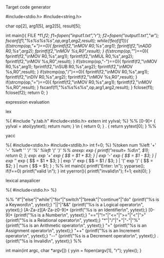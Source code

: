 Target code generator 

#include<stdio.h>
#include<string.h>

char op[2], arg1[5], arg2[5], result[5];

int main(){
    FILE *f1,*f2;
    f1=fopen("input1.txt","r");
    f2=fopen("output1.txt","w");
    fscanf(f1,"%s%s%s%s",op,arg1,arg2,result);
    while(!feof(f1)){
        if(strcmp(op,"+")==0){
           fprintf(f2,"\nMOV R0,%s",arg1);
           fprintf(f2,"\nADD R0,%s",arg2);
           fprintf(f2,"\nMOV %s,R0",result);
        }
        if(strcmp(op,"*")==0){
           fprintf(f2,"\nMOV R0,%s",arg1);
           fprintf(f2,"\nMUL R0,%s",arg2);
           fprintf(f2,"\nMOV %s,R0",result);
        }
        if(strcmp(op,"-")==0){
           fprintf(f2,"\nMOV R0,%s",arg1);
           fprintf(f2,"\nSUB R0,%s",arg2);
           fprintf(f2,"\nMOV %s,R0",result);
        }
        if(strcmp(op,"/")==0){
           fprintf(f2,"\nMOV R0,%s",arg1);
           fprintf(f2,"\nDIV R0,%s",arg2);
           fprintf(f2,"\nMOV %s,R0",result);
        }
        if(strcmp(op,"=")==0){
           fprintf(f2,"\nMOV R0,%s",arg1);
           fprintf(f2,"\nMOV %s,R0",result);
        }
        fscanf(f1,"%s%s%s%s",op,arg1,arg2,result);
    }
    fclose(f1); fclose(f2);
    return 0;
}

expression evaluation 

lex

%{
#include "y.tab.h"
#include<stdio.h>
extern int yylval;
%}
%%
[0-9]+ { yylval = atoi(yytext); return num; }
\n { return 0; }
. { return yytext[0]; }
%%

yacc

%{
#include<stdio.h>
#include<stdlib.h>
int f=0;
%}
%token num
%left '+' '-'
%left '*' '/' '%'
%left '(' ')'
%%
arexp: exp { printf("result= %d\n", $1); return 0; };
exp: exp '+' exp { $$ = $1 + $3; }
   | exp '-' exp { $$ = $1 - $3; }
   | exp '*' exp { $$ = $1 * $3; }
   | exp '/' exp { $$ = $1 / $3; }
   | '(' exp ')' { $$ = $2; }
   | num { $$ = $1; }
;
%%
int main(){
  printf("Enter: \n");
  yyparse();
  if(f==0)
    printf("valid \n");
}
int yyerror(){
  printf("invalid\n");
  f=1;
  exit(0);
}

lexical anayalicer

%{
#include<stdio.h>
%}

%%
"if"|"else"|"while"|"for"|"switch"|"break"|"continue"|"do"    {printf("%s is a Keyword\n", yytext);}
"||"|"&&"                                                      {printf("%s is a Logical operator\n", yytext);}
[A-Za-z][A-Za-z0-9]*                                           {printf("%s is an Identifier\n", yytext);}
[0-9]+                                                         {printf("%s is a Number\n", yytext);}
"=="|"!="|"<="|">="|"<"|">"                                   {printf("%s is a Relational operator\n", yytext);}
"*"|"/"|"+"|"-"|"%"                                           {printf("%s is an Arithmetic operator\n", yytext);}
"="                                                            {printf("%s is an Assignment operator\n", yytext);}
"++"                                                           {printf("%s is an Increment operator\n", yytext);}
"--"                                                           {printf("%s is a Decrement operator\n", yytext);}
.                                                              {printf("%s is Invalid\n", yytext);}
%%

int main(int argc, char *argv[])
{
    yyin = fopen(argv[1], "r");
    yylex();
}
